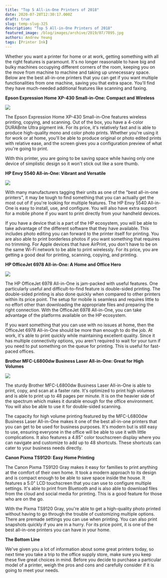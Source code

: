 ```yaml
---
title: "Top 5 All-in-One Printers of 2018"
date: 2020-07-28T12:30:17.000Z
draft: true
slug: temp-slug-325
description: "Top 5 All-in-One Printers of 2018"
featured_image: /blog/images/archive/2019/07/7095.jpg
authors: Andrew Yeung
tags: [Printer Ink]
---
```


Whether you want a printer for home or at work, getting something with all the right features is paramount. It's no longer reasonable to have big and bulky machines occupying different corners of the room, keeping you on the move from machine to machine and taking up unnecessary space. Below are the best all-in-one printers that you can get if you want multiple functionalities from one machine, saving you that extra space. You'll find they have much-needed additional features like scanning and faxing.

**Epson Expression Home XP-430 Small-in-One: Compact and Wireless**

![](/blog/images/archive/2019/07/7095-300x300.jpg)

The Epson Expression Home XP-430 Small-in-One features wireless printing, copying, and scanning. Out of the box, you have a 4-color DURABrite Ultra pigment ink. For its price, it's relatively fast and is able to produce high-quality mono and color photo prints. Whether you're using it for work or at home, you'll be able to produce original or photo edited prints with relative ease, and the screen gives you a configuration preview of what you're going to print. 

With this printer, you are going to be saving space while having only one device of simplistic design so it won't stick out like a sore thumb.

**HP Envy 5540 All-in-One: Vibrant and Versatile**

![](/blog/images/archive/2019/07/6923-300x300.jpg)

With many manufacturers tagging their units as one of the "best all-in-one printers", it may be tough to find something that you can actually get the most out of if you're looking for multiple features. The HP Envy 5540 All-in-One is easy to install, use, and configure. You will also have extra support for a mobile phone if you want to print directly from your handheld devices. 

If you have a device that is a part of the HP ecosystem, you will be able to take advantage of the different software that they have available. This includes photo editing you can forward to the printer itself for printing. You are also able to print borderless photos if you want something that requires no trimming. For Apple devices that have AirPrint, you don't have to be on the same Wi-Fi network to be able to print wirelessly. For its price, you are getting a good deal for printing, scanning, copying, and printing. 

**HP OfficeJet 6978 All-in-One: A Home and Office Hero**

![](/blog/images/archive/2019/07/7124-300x300.jpg)

The HP OfficeJet 6978 All-in-One is jam-packed with useful features. One particularly useful and difficult-to-find feature is double-sided printing. The double-sided printing is also done quickly when compared to other printers within its price point. The setup for mobile is seamless and requires little to no effort other than downloading the appropriate files and preparing the right connection. With the OfficeJet 6978 All-in-One, you can take advantage of the platforms available on the HP ecosystem. 

If you want something that you can use with no issues at home, then the OfficeJet 6978 All-in-One should be more than enough to do the job. At work, it's able to print quickly while maintaining excellent quality. Since it has multiple connectivity options, you aren't required to wait for your turn if you need to put something on the queue for printing. This is useful for fast-paced offices. 

**Brother MFC-L6800dw Business Laser All-in-One: Great for High Volumes**

![](/blog/images/archive/2019/10/7041-300x300.jpg)

The sturdy Brother MFC-L6800dw Business Laser All-in-One is able to print, copy, and scan at a faster rate. It's optimized to print high volumes and is able to print up to 48 pages per minute. It is on the heavier side of the spectrum which makes it durable enough for the office environment. You will also be able to use it for double-sided scanning. 

The capacity for high volume printing featured by the MFC-L6800dw Business Laser All-in-One makes it one of the best all-in-one printers that you can get to be used for business purposes. It's modern but is still easy to use, ensuring everyone in the office will be able to use it with little complications. It also features a 4.85" color touchscreen display where you can navigate and customize to add up to 48 shortcuts. These shortcuts can cater to your business needs directly. 

**Canon Pixma TS9120: Easy Home Printing**

The Canon Pixma TS9120 Gray makes it easy for families to print anything at the comfort of their own home. It took a modern approach to its design and is compact enough to be able to save space inside the house. It features a 5.0" LCD touchscreen that you can use to configure multiple settings. It's able to print from Bluetooth and is also able to download files from the cloud and social media for printing. This is a good feature for those who are on the go. 

With the Pixma TS9120 Gray, you're able to get a high-quality photo printed without having to go through the trouble of customizing multiple options. There are premade settings you can use when printing. You can also print snapshots quickly if you are in a hurry. For its price point, it is one of the best all-in-one printers you can have in your home.

**The Bottom Line**

We've given you a lot of information about some great printers today, so next time you take a trip to the office supply store, make sure you keep these five great choices in mind. Before you decide to purchase a particular model of a printer, weigh the pros and cons and carefully consider if it is going to meet your needs.